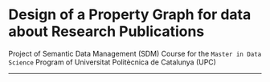 # Design of a Property Graph for data about Research Publications
Project of Semantic Data Management (SDM) Course for the `Master in Data Science` Program of Universitat Politècnica de Catalunya (UPC)
***


